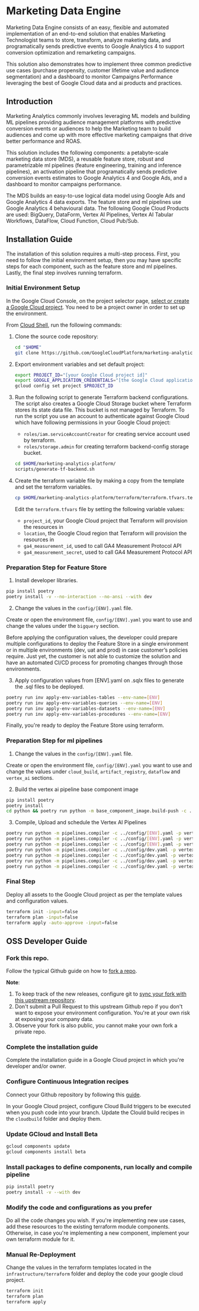 # Marketing Data Engine

Marketing Data Engine consists of an easy, flexible and automated implementation of an end-to-end solution that enables Marketing Technologist teams to store, transform, analyze maketing data, and programatically sends predictive events to Google Analytics 4 to support conversion optimization and remarketing campaigns. 

This solution also demonstrates how to implement three common predictive use cases (purchase propensity, customer lifetime value and audience segmentation) and a dashboard to monitor Campaigns Performance leveraging the best of Google Cloud data and ai products and practices.

## Introduction

Marketing Analytics commonly involves leveraging ML models and building ML pipelines providing audience management platforms with predictive conversion events or audiences to help the Marketing team to build audiences and come up with more effective marketing campaigns that drive better performance and ROAS.

This solution includes the following components: a petabyte-scale marketing data store (MDS), a reusable feature store, robust and parametrizable ml pipelines (feature engineering, training and inference pipelines), an activation pipeline that programatically sends predictive conversion events estimates to Google Analytics 4 and Google Ads, and a dashboard to monitor campaigns performance.

The MDS builds an easy-to-use logical data model using Google Ads and Google Analytics 4 data exports. The feature store and ml pipelines use Google Analytics 4 behavioural data. The following Google Cloud Products are used: BigQuery, DataForm, Vertex AI Pipelines, Vertex AI Tabular Workflows, DataFlow, Cloud Function, Cloud Pub/Sub.

## Installation Guide

The installation of this solution requires a multi-step process. First, you need to follow the initial environment setup, then you may have specific steps for each component, such as the feature store and ml pipelines. Lastly, the final step involves running terraform.

### Initial Environment Setup

In the Google Cloud Console, on the project selector page, [select or create a Google Cloud project](https://console.cloud.google.com/projectselector2/home/dashboard). You need to be a project owner in order to set up the environment.

From [Cloud Shell](https://cloud.google.com/shell/docs/using-cloud-shelld.google.com/shell/docs/using-cloud-shell), run the following commands:
1. Clone the source code repository:

    ```bash
    cd "$HOME"
    git clone https://github.com/GoogleCloudPlatform/marketing-analytics-platform.git
    ```

2. Export environment variables and set default project:

    ```bash
    export PROJECT_ID="[your Google Cloud project id]"
    export GOOGLE_APPLICATION_CREDENTIALS="[the Google Cloud application credentials]"
    gcloud config set project $PROJECT_ID
    ```

3. Run the following script to generate Terraform backend configurations. The script also creates a Google Cloud Storage bucket where Terraform stores its state data file. This bucket is not managed by Terraform. To run the script you use an account to authenticate against Google Cloud  which have following permissions in your Google Cloud project:
    * `roles/iam.serviceAccountCreator` for creating service account used by terraform.
    * `roles/storage.admin` for creating terraform backend-config storage bucket.

    ```bash
    cd $HOME/marketing-analytics-platform/
    scripts/generate-tf-backend.sh
    ```

4. Create the terraform variable file by making a copy from the template and set the terraform variables.

    ```bash
    cp $HOME/marketing-analytics-platform/terraform/terraform.tfvars.template $HOME/marketing-analytics-platform/terraform/terraform.tfvars
    ```

    Edit the `terraform.tfvars` file by setting the following variable values:
    * `project_id`, your Google Cloud project that Terraform will provision the resources in
    * `location`, the Google Cloud region that Terraform will provision the resources in
    * `ga4_measurement_id`, used to call GA4 Measurement Protocol API
    * `ga4_measurement_secret`, used to call GA4 Measurement Protocol API

### Preparation Step for Feature Store

1. Install developer libraries.

```bash
pip install poetry
poetry install -v --no-interaction --no-ansi --with dev
```

2. Change the values in the `config/[ENV].yaml` file.

Create or open the environment file, `config/[ENV].yaml` you want to use and change the values under the `bigquery` section.

Before applying the configuration values, the developer could prepare multiple configurations to deploy the Feature Store in a single environment or in multiple environments (dev, uat and prod) in case customer’s policies require. Just yet, the customer is not able to customize the solution and have an automated CI/CD process for promoting changes through those environments.

3. Apply configuration values from [ENV].yaml on .sqlx files to generate the .sql files to be deployed.

```bash
poetry run inv apply-env-variables-tables --env-name=[ENV]
poetry run inv apply-env-variables-queries --env-name=[ENV]
poetry run inv apply-env-variables-datasets --env-name=[ENV]
poetry run inv apply-env-variables-procedures --env-name=[ENV] 
```

Finally, you're ready to deploy the Feature Store using terraform.

### Preparation Step for ml pipelines

1. Change the values in the `config/[ENV].yaml` file.

Create or open the environment file, `config/[ENV].yaml` you want to use and change the values under `cloud_build`, `artifact_registry`, `dataflow` and `vertex_ai` sections.

2. Build the vertex ai pipeline base component image

```bash
pip install poetry
poetry install
cd python && poetry run python -m base_component_image.build-push -c ../config/[ENV].yaml
```

3. Compile, Upload and schedule the Vertex AI Pipelines

```bash
poetry run python -m pipelines.compiler -c ../config/[ENV].yaml -p vertex_ai.pipelines.feature-creation.execution -o feature_engineering.yaml
poetry run python -m pipelines.compiler -c ../config/[ENV].yaml -p vertex_ai.pipelines.propensity.training -o propensity_training.yaml
poetry run python -m pipelines.compiler -c ../config/[ENV].yaml -p vertex_ai.pipelines.propensity.prediction -o propensity_prediction.yaml
poetry run python -m pipelines.compiler -c ../config/dev.yaml -p vertex_ai.pipelines.clv.training -o clv_training.yaml
poetry run python -m pipelines.compiler -c ../config/dev.yaml -p vertex_ai.pipelines.clv.prediction -o clv_prediction.yaml
poetry run python -m pipelines.compiler -c ../config/dev.yaml -p vertex_ai.pipelines.segmentation.training -o segmentation_training.yaml
poetry run python -m pipelines.compiler -c ../config/dev.yaml -p vertex_ai.pipelines.segmentation.prediction -o segmentation_prediction.yaml
```

### Final Step

Deploy all assets to the Google Cloud project as per the template values and configuration values.

```bash
terraform init -input=false
terraform plan -input=false
terraform apply -auto-approve -input=false
```

## OSS Developer Guide

### Fork this repo.

Follow the typical Github guide on how to [fork a repo](https://docs.github.com/en/get-started/quickstart/fork-a-repo).

**Note**: 
1. To keep track of the new releases, configure git to [sync your fork with this upstream repository](https://docs.github.com/en/get-started/quickstart/fork-a-repo#configuring-git-to-sync-your-fork-with-the-upstream-repository).
2. Don't submit a Pull Request to this upstream Github repo if you don't want to expose your environment configuration. You're at your own risk at exposing your company data.
3. Observe your fork is also public, you cannot make your own fork a private repo.

### Complete the installation guide

Complete the installation guide in a Google Cloud project in which you're developer and/or owner.

### Configure Continuous Integration recipes

Connect your Github repository by following this [guide](https://cloud.google.com/build/docs/automating-builds/github/connect-repo-github).

In your Google Cloud project, configure Cloud Build triggers to be executed when you push code into your branch. Update the Clould build recipes in the `cloudbuild` folder and deploy them.

### Update GCloud and Install Beta

```bash
gcloud components update
gcloud components install beta
```

### Install packages to define components, run locally and compile pipeline

```bash
pip install poetry
poetry install -v --with dev
```

### Modify the code and configurations as you prefer

Do all the code changes you wish. 
If you're implementing new use cases, add these resources to the existing terraform module components.
Otherwise, in case you're implementing a new component, implement your own terraform module for it.

### Manual Re-Deployment

Change the values in the terraform templates located in the `infrastructure/terraform` folder and deploy the code your google cloud project.

```bash
terraform init
terraform plan
terraform apply
```
